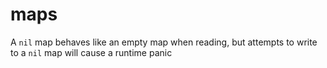 # maps

A `nil` map behaves like an empty map when reading, but attempts to write to a `nil` map will cause a runtime panic